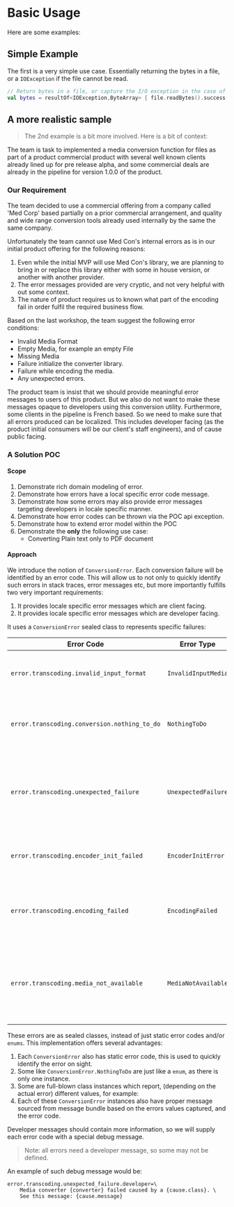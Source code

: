 # Basic Usage

Here are some examples:

## Simple Example

The first is a very simple use case. Essentially returning the bytes in a file, or a `IOException` if the file cannot be read.

```kotlin
// Return bytes in a file, or capture the I/O exception in the case of read failure
val bytes = resultOf<IOException,ByteArray> { file.readBytes().success() }
```

## A more realistic sample

>The 2nd example is a bit more involved. Here is a bit of context: 

The team is task to implemented a media conversion function for files as part of a product commercial product with several well known clients already lined up for pre release alpha, and some commercial deals are already in the pipeline for version 1.0.0 of the product.

### Our Requirement

The team decided to use a commercial offering from a company called 'Med Corp' based partially on a prior commercial arrangement, and quality and wide range conversion tools already used internally by the same the same company.

Unfortunately the team cannot use Med Con's internal errors as is in our initial product offering for the following reasons:

1. Even while the initial MVP will use Med Con's library, we are planning to bring in or replace this library either with some in house version, or another with another provider.
2. The error messages provided are very cryptic, and not very helpful with out some context.
3. The nature of product requires us to known what part of the encoding fail in order fulfil the required business flow.

Based on the last workshop, the team suggest the following error conditions: 

- Invalid Media Format
- Empty Media, for example an empty File
- Missing Media
- Failure initialize the converter library.
- Failure while encoding the media.
- Any unexpected errors.

The product team is insist that we should provide meaningful error messages to users of this product. But we also do not want to make these messages opaque to developers using this conversion utility. Furthermore, some clients in the pipeline is French based. So we need to make sure that all errors produced can be localized. This includes developer facing (as the product initial consumers will be our client's staff engineers), and of cause public facing.

### A Solution POC

#### Scope

1. Demonstrate rich domain modeling of error.
2. Demonstrate how errors have a local specific error code message.
3. Demonstrate how some errors may also provide error messages targeting developers in locale specific manner.
4. Demonstrate how error codes can be thrown via the POC api exception.
5. Demonstrate how to extend error model within the POC
6. Demonstrate the **only** the following use case:
   - Converting Plain text only to PDF document

#### Approach

We introduce the notion of `ConversionError`. Each conversion failure will be identified by an error code. This will allow us to not only to quickly identify such errors in stack traces, error messages etc, but more importantly fulfills two very important requirements:

1. It provides locale specific error messages which are client facing.
2. It provides locale specific error messages which are developer facing.

It uses a `ConversionError` sealed class to represents specific failures:

| Error Code                                   | Error Type          | Purpose                                                                       |
| -------------------------------------------- | ------------------- | ----------------------------------------------------------------------------- |
| `error.transcoding.invalid_input_format`     | `InvalidInputMedia` | Indicates the media is not suited for conversion.                             |
| `error.transcoding.conversion.nothing_to_do` | `NothingToDo`       | Indicates the media is empty, so there is nothing to do.                      |
| `error.transcoding.unexpected_failure`       | `UnexpectedFailure` | Something unrelated to the encoder happened, which could not be handled.      |
| `error.transcoding.encoder_init_failed`      | `EncoderInitError`  | The media converter could not be properly initialized.                        |
| `error.transcoding.encoding_failed`          | `EncodingFailed`    | Encoder reported the encoding of the media failed.                            |
| `error.transcoding.media_not_available`      | `MediaNotAvailable` | The media to encode could not be found, for example the file does not exists. |

These errors are as sealed classes, instead of just static error codes and/or `enums`. This implementation offers several advantages:

1. Each `ConversionError` also has static error code, this is used to quickly identify the error on sight.
2. Some like `ConversionError.NothingToDo` are just like a `enum`, as there is only one instance.
3. Some are full-blown class instances which report, (depending on the actual error) different values, for example:
4. Each of these `ConversionError` instances also have proper message sourced from message bundle based on the errors values captured, and the error code.

Developer messages should contain more information, so we will supply each error code with a special debug message. 

> Note: all errors need a developer message, so some may not be defined.

An example of such debug message would be:

```properties
error.transcoding.unexpected_failure.developer=\
    Media converter {converter} failed caused by a {cause.class}. \
    See this message: {cause.message}
```
